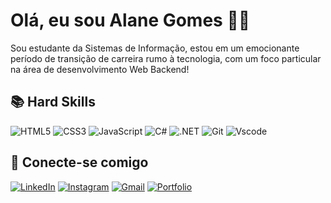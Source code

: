 # Olá, eu sou Alane Gomes 👋🏻
Sou estudante da Sistemas de Informação, estou em um emocionante período de transição de carreira rumo à tecnologia, com um foco particular na área de desenvolvimento Web Backend!

## 📚 Hard Skills
![HTML5](https://img.shields.io/badge/HTML5-000?style=for-the-badge&logo=html5&logoColor=)
![CSS3](https://img.shields.io/badge/CSS3-000?style=for-the-badge&logo=css3&logoColor=blue)
![JavaScript](https://img.shields.io/badge/JavaScript-000?style=for-the-badge&logo=javascript&logoColor=)
![C#](https://img.shields.io/badge/C%23-000?style=for-the-badge&logo=c-sharp&logoColor=blue)
![.NET](https://img.shields.io/badge/.NET-000?style=for-the-badge&logo=.net&logoColor=purple)
![Git](https://img.shields.io/badge/GIT-000?style=for-the-badge&logo=git&logoColor=)
![Vscode](https://img.shields.io/badge/Vscode-000?style=for-the-badge&logo=visual-studio-code&logoColor=blue)


## 📲 Conecte-se comigo
[![LinkedIn](https://img.shields.io/badge/LinkedIn-000?style=for-the-badge&logo=linkedin&logoColor=blue)](https://www.linkedin.com/in/alane-gomes)
[![Instagram](https://img.shields.io/badge/-Instagram-000?style=for-the-badge&logo=instagram&logoColor=)](https://www.instagram.com/alane.gomess/)
[![Gmail](https://img.shields.io/badge/Gmail-000?style=for-the-badge&logo=gmail&logoColor=red)](mailto:alane.gomes91@gmail.com)
[![Portfolio](https://img.shields.io/badge/Portfolio-000?style=for-the-badge&logo=todoist&logoColor=)](https://seulink.com)

<!--
**AlaneGomes/AlaneGomes** is a ✨ _special_ ✨ repository because its `README.md` (this file) appears on your GitHub profile.

Here are some ideas to get you started:

- 🔭 I’m currently working on ...
- 🌱 I’m currently learning ...
- 👯 I’m looking to collaborate on ...
- 🤔 I’m looking for help with ...
- 💬 Ask me about ...
- 📫 How to reach me: ...
- 😄 Pronouns: ...
- ⚡ Fun fact: ...
-->
